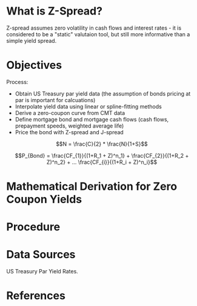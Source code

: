 # What is Z-Spread?

Z-spread assumes zero volatility in cash flows and interest rates - it is considered to be a "static" valutaion tool, but still more informative than a simple yield spread.

# Objectives
Process:
* Obtain US Treasury par yield data (the assumption of bonds pricing at par is important for calcuations)
* Interpolate yield data using linear or spline-fitting methods
* Derive a zero-coupon curve from CMT data
* Define mortgage bond and mortgage cash flows (cash flows, prepayment speeds, weighted average life)
* Price the bond with Z-spread and J-spread

```math
N = \frac{C}{2} * \frac{N}{1+S}
```

```math
P_{Bond} = \frac{CF_{1}}{(1+R_1 + Z)^n_1} + \frac{CF_{2}}{(1+R_2 + Z)^n_2} + ... \frac{CF_{i}}{(1+R_i + Z)^n_i}
```
# Mathematical Derivation for Zero Coupon Yields

# Procedure

# Data Sources

US Treasury Par Yield Rates.

# References



